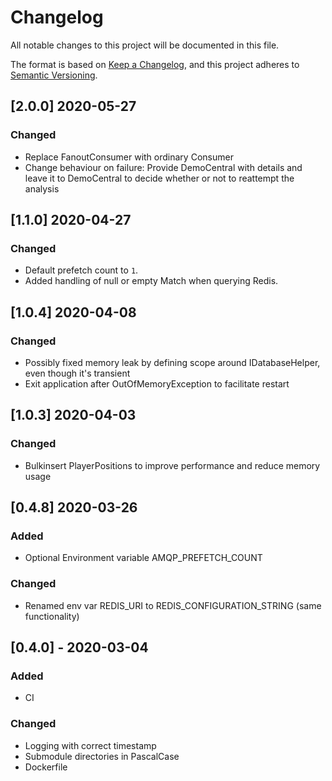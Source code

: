 # Changelog

All notable changes to this project will be documented in this file.

The format is based on [Keep a Changelog](https://keepachangelog.com/en/1.0.0/),
and this project adheres to [Semantic Versioning](https://semver.org/spec/v2.0.0.html).

## [2.0.0] 2020-05-27
### Changed
- Replace FanoutConsumer with ordinary Consumer
- Change behaviour on failure: Provide DemoCentral with details and leave it to DemoCentral to decide whether or not to reattempt the analysis

## [1.1.0] 2020-04-27
### Changed
- Default prefetch count to `1`.
- Added handling of null or empty Match when querying Redis.

## [1.0.4] 2020-04-08
### Changed
- Possibly fixed memory leak by defining scope around IDatabaseHelper, even though it's transient
- Exit application after OutOfMemoryException to facilitate restart

## [1.0.3] 2020-04-03
### Changed
- Bulkinsert PlayerPositions to improve performance and reduce memory usage


## [0.4.8] 2020-03-26
### Added
- Optional Environment variable AMQP_PREFETCH_COUNT

### Changed
- Renamed env var REDIS_URI to REDIS_CONFIGURATION_STRING (same functionality)


## [0.4.0] - 2020-03-04
### Added
- CI

### Changed
- Logging with correct timestamp
- Submodule directories in PascalCase
- Dockerfile
